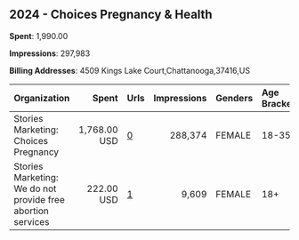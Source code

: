 ## 2024 - Choices Pregnancy & Health 
**Spent**: 1,990.00

**Impressions**: 297,983

**Billing Addresses**: 4509 Kings Lake Court,Chattanooga,37416,US

|Organization|Spent|Urls|Impressions|Genders|Age Brackets|Country Codes|
|:---|---:|:---|---:|:---|:---|:---|
|Stories Marketing: Choices Pregnancy|1,768.00 USD|[0](https://www.snap.com/political-ads/asset/069a76f28d0015031bfb2af39e674f77d343e1d0b62e53708944b137df5070e0?mediaType=mp4)|288,374|FEMALE|18-35|united states|
|Stories Marketing: We do not provide free abortion services|222.00 USD|[1](https://www.snap.com/political-ads/asset/bd132b0525ed16998768db06c67fcce41c7f1bebbba969dc85e1dae4fbb85870?mediaType=mp4)|9,609|FEMALE|18+|united states|
